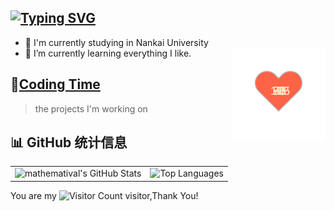 <a href="https://github.com/mathematival"><img src="https://readme-typing-svg.demolab.com?font=Fira+Code&pause=1000&center=true%C2%A0%E7%9C%9F&vCenter=true%C2%A0%E7%9C%9F&repeat=&random=&width=435&lines=Hey%2C+I'm+mathematival!;Welcome+to+my+homepage!" alt="Typing SVG" /></a>
---
- 🔭 I'm currently studying in Nankai University
- 🌱 I’m currently learning everything I like.
  <a href="https://github.com/L1cardo/iBeats"><img align="right" width="150px" src="https://raw.githubusercontent.com/L1cardo/iBeats/main/files/heart.svg"/></a>

## 🌠[Coding Time](https://wakatime.com/@Younger)
> the projects I'm working on

## 📊 GitHub 统计信息

<table>
  <tr>
    <td>
      <img src="https://github-readme-stats.vercel.app/api?username=mathematival&hide=issues&show_icons=true&theme=tokyonight" alt="mathematival's GitHub Stats">
    </td>
    <td>
      <img src="https://github-readme-stats-ericjuice.vercel.app/api/top-langs/?username=mathematival&layout=compact&theme=tokyonight&langs_count=6" alt="Top Languages">
    </td>
  </tr>
</table>

You are my ![Visitor Count](https://profile-counter.glitch.me/mathematival/count.svg) visitor,Thank You!
